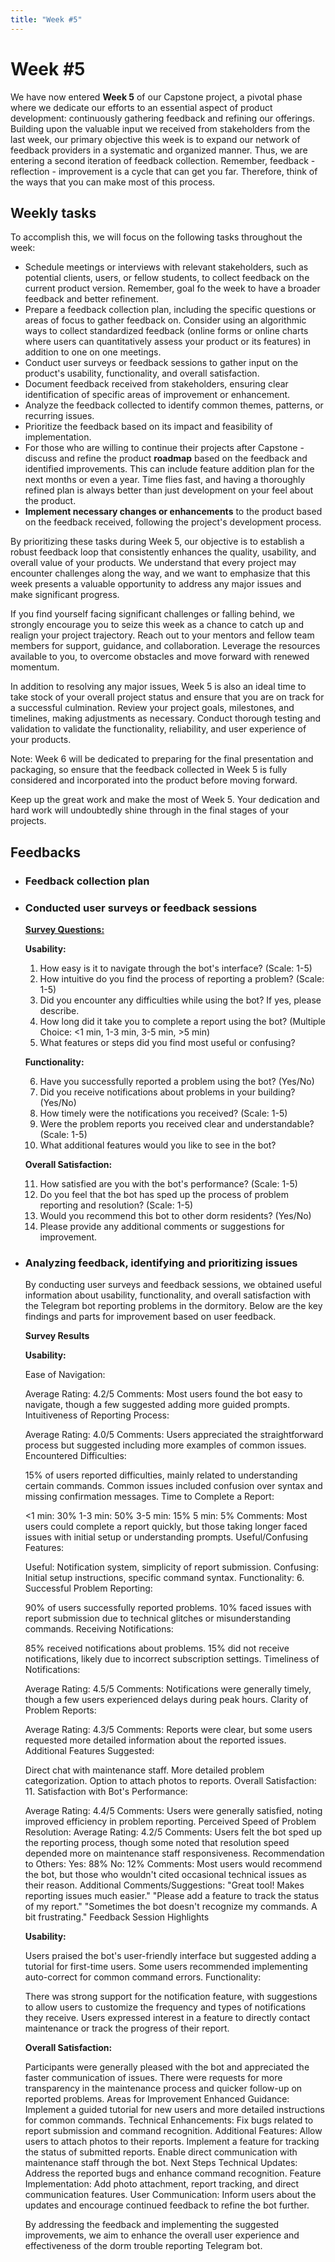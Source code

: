 ```yaml
---
title: "Week #5"
---
```


# **Week #5**
  
We have now entered **Week 5** of our Capstone project, a pivotal phase where we dedicate our efforts to an essential aspect of product development: continuously gathering feedback and refining our offerings. Building upon the valuable input we received from stakeholders from the last week, our primary objective this week is to expand our network of feedback providers in a systematic and organized manner. Thus, we are entering a second iteration of feedback collection. Remember, feedback - reflection - improvement is a cycle that can get you far. Therefore, think of the ways that you can make most of this process.

## **Weekly tasks**

To accomplish this, we will focus on the following tasks throughout the week:

- Schedule meetings or interviews with relevant stakeholders, such as potential clients, users, or fellow students, to collect feedback on the current product version. Remember, goal fo the week to have a broader feedback and better refinement.
- Prepare a feedback collection plan, including the specific questions or areas of focus to gather feedback on. Consider using an algorithmic ways to collect standardized feedback (online forms or online charts where users can quantitatively assess your product or its features) in addition to one on one meetings. 
- Conduct user surveys or feedback sessions to gather input on the product's usability, functionality, and overall satisfaction.
- Document feedback received from stakeholders, ensuring clear identification of specific areas of improvement or enhancement.
- Analyze the feedback collected to identify common themes, patterns, or recurring issues.
- Prioritize the feedback based on its impact and feasibility of implementation.
- For those who are willing to continue their projects after Capstone - discuss and refine the product **roadmap** based on the feedback and identified improvements. This can include feature addition plan for the next months or even a year. Time flies fast, and having a thoroughly refined plan is always better than just development on your feel about the product.
- **Implement necessary changes or enhancements** to the product based on the feedback received, following the project's development process.

By prioritizing these tasks during Week 5, our objective is to establish a robust feedback loop that consistently enhances the quality, usability, and overall value of your products. We understand that every project may encounter challenges along the way, and we want to emphasize that this week presents a valuable opportunity to address any major issues and make significant progress.

If you find yourself facing significant challenges or falling behind, we strongly encourage you to seize this week as a chance to catch up and realign your project trajectory. Reach out to your mentors and fellow team members for support, guidance, and collaboration. Leverage the resources available to you, to overcome obstacles and move forward with renewed momentum.

In addition to resolving any major issues, Week 5 is also an ideal time to take stock of your overall project status and ensure that you are on track for a successful culmination. Review your project goals, milestones, and timelines, making adjustments as necessary. Conduct thorough testing and validation to validate the functionality, reliability, and user experience of your products.

Note: Week 6 will be dedicated to preparing for the final presentation and packaging, so ensure that the feedback collected in Week 5 is fully considered and incorporated into the product before moving forward.

Keep up the great work and make the most of Week 5. Your dedication and hard work will undoubtedly shine through in the final stages of your projects.

## Feedbacks

- ### Feedback collection plan


- ### Conducted user surveys or feedback sessions
    <u>**Survey Questions:**</u>

    **Usability:**

    1. How easy is it to navigate through the bot's interface? (Scale: 1-5)
    2. How intuitive do you find the process of reporting a problem? (Scale: 1-5)
    3. Did you encounter any difficulties while using the bot? If yes, please describe.
    4. How long did it take you to complete a report using the bot? (Multiple Choice: <1 min, 1-3 min, 3-5 min, >5 min)
    5. What features or steps did you find most useful or confusing?

    **Functionality:**

    6. Have you successfully reported a problem using the bot? (Yes/No)
    7. Did you receive notifications about problems in your building? (Yes/No)
    8. How timely were the notifications you received? (Scale: 1-5)
    9. Were the problem reports you received clear and understandable? (Scale: 1-5)
    10. What additional features would you like to see in the bot?

    **Overall Satisfaction:**
    
    11. How satisfied are you with the bot's performance? (Scale: 1-5)
    12. Do you feel that the bot has sped up the process of problem reporting and resolution? (Scale: 1-5)
    13. Would you recommend this bot to other dorm residents? (Yes/No)
    14. Please provide any additional comments or suggestions for improvement.

- ### Analyzing feedback, identifying and prioritizing issues
    By conducting user surveys and feedback sessions, we obtained useful information about usability, functionality, and overall satisfaction with the Telegram bot reporting problems in the dormitory. Below are the key findings and parts for improvement based on user feedback.

    **Survey Results**

    **Usability:**

    Ease of Navigation:

    Average Rating: 4.2/5
    Comments: Most users found the bot easy to navigate, though a few suggested adding more guided prompts.
    Intuitiveness of Reporting Process:

    Average Rating: 4.0/5
    Comments: Users appreciated the straightforward process but suggested including more examples of common issues.
    Encountered Difficulties:

    15% of users reported difficulties, mainly related to understanding certain commands.
    Common issues included confusion over syntax and missing confirmation messages.
    Time to Complete a Report:

    <1 min: 30%
    1-3 min: 50%
    3-5 min: 15%
    5 min: 5%
    Comments: Most users could complete a report quickly, but those taking longer faced issues with initial setup or understanding prompts.
    Useful/Confusing Features:

    Useful: Notification system, simplicity of report submission.
    Confusing: Initial setup instructions, specific command syntax.
    Functionality:
    6. Successful Problem Reporting:

    90% of users successfully reported problems.
    10% faced issues with report submission due to technical glitches or misunderstanding commands.
    Receiving Notifications:

    85% received notifications about problems.
    15% did not receive notifications, likely due to incorrect subscription settings.
    Timeliness of Notifications:

    Average Rating: 4.5/5
    Comments: Notifications were generally timely, though a few users experienced delays during peak hours.
    Clarity of Problem Reports:

    Average Rating: 4.3/5
    Comments: Reports were clear, but some users requested more detailed information about the reported issues.
    Additional Features Suggested:

    Direct chat with maintenance staff.
    More detailed problem categorization.
    Option to attach photos to reports.
    Overall Satisfaction:
    11. Satisfaction with Bot's Performance:

    Average Rating: 4.4/5
    Comments: Users were generally satisfied, noting improved efficiency in problem reporting.
    Perceived Speed of Problem Resolution:
    Average Rating: 4.2/5
    Comments: Users felt the bot sped up the reporting process, though some noted that resolution speed depended more on maintenance staff responsiveness.
    Recommendation to Others:
    Yes: 88%
    No: 12%
    Comments: Most users would recommend the bot, but those who wouldn't cited occasional technical issues as their reason.
    Additional Comments/Suggestions:
    "Great tool! Makes reporting issues much easier."
    "Please add a feature to track the status of my report."
    "Sometimes the bot doesn't recognize my commands. A bit frustrating."
    Feedback Session Highlights

    **Usability:**

    Users praised the bot's user-friendly interface but suggested adding a tutorial for first-time users.
    Some users recommended implementing auto-correct for common command errors.
    Functionality:

    There was strong support for the notification feature, with suggestions to allow users to customize the frequency and types of notifications they receive.
    Users expressed interest in a feature to directly contact maintenance or track the progress of their report.

    **Overall Satisfaction:**

    Participants were generally pleased with the bot and appreciated the faster communication of issues.
    There were requests for more transparency in the maintenance process and quicker follow-up on reported problems.
    Areas for Improvement
    Enhanced Guidance: Implement a guided tutorial for new users and more detailed instructions for common commands.
    Technical Enhancements: Fix bugs related to report submission and command recognition.
    Additional Features:
    Allow users to attach photos to their reports.
    Implement a feature for tracking the status of submitted reports.
    Enable direct communication with maintenance staff through the bot.
    Next Steps
    Technical Updates: Address the reported bugs and enhance command recognition.
    Feature Implementation: Add photo attachment, report tracking, and direct communication features.
    User Communication: Inform users about the updates and encourage continued feedback to refine the bot further.

    By addressing the feedback and implementing the suggested improvements, we aim to enhance the overall user experience and effectiveness of the dorm trouble reporting Telegram bot.


